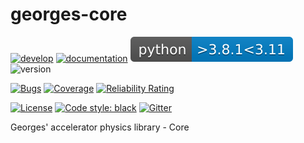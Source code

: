 # georges-core

[![develop](https://github.com/ULB-Metronu/georges-core/actions/workflows/develop.yml/badge.svg?branch=develop)](https://github.com/ULB-Metronu/georges-core/actions/workflows/develop.yml)
[![documentation](https://github.com/ULB-Metronu/georges-core/actions/workflows/documentation.yml/badge.svg)](https://github.com/ULB-Metronu/georges-core/actions/workflows/documentation.yml)
![Python](docs/_static/python_versions.svg)
![version](https://img.shields.io/badge/version-2022.1-blue)

[![Bugs](https://sonarcloud.io/api/project_badges/measure?project=ULB-Metronu_georges-core&metric=bugs)](https://sonarcloud.io/summary/new_code?id=ULB-Metronu_georges-core)
[![Coverage](https://sonarcloud.io/api/project_badges/measure?project=ULB-Metronu_georges-core&metric=coverage)](https://sonarcloud.io/summary/new_code?id=ULB-Metronu_georges-core)
[![Reliability Rating](https://sonarcloud.io/api/project_badges/measure?project=ULB-Metronu_georges-core&metric=reliability_rating)](https://sonarcloud.io/summary/new_code?id=ULB-Metronu_georges-core)

[![License](https://img.shields.io/badge/License-GPLv3-blue.svg)](https://www.gnu.org/licenses/gpl-3.0)
[![Code style: black](https://img.shields.io/badge/code%20style-black-000000.svg)](https://github.com/ambv/black)
[![Gitter](https://badges.gitter.im/ULB-Metronu/georges-core.svg)](https://gitter.im/ULB-Metronu/georges-core?utm_source=badge&utm_medium=badge&utm_campaign=pr-badge)

Georges' accelerator physics library - Core
